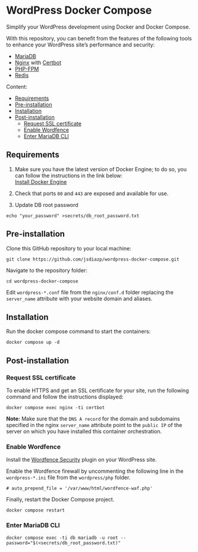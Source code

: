 # WordPress Docker Compose

Simplify your WordPress development using Docker and Docker Compose.

With this repository, you can benefit from the features of the following tools to enhance your WordPress site’s performance and security:

- [MariaDB](https://hub.docker.com/_/mariadb/)
- [Nginx](https://hub.docker.com/_/nginx/) with [Certbot](https://certbot.eff.org/)
- [PHP-FPM](https://www.php.net/manual/en/install.fpm.php)
- [Redis](https://hub.docker.com/_/redis/)

Content:

- [Requirements](#requirements)
- [Pre-installation](#pre-installation)
- [Installation](#installation)
- [Post-installation](#post-installation)
  - [Request SSL certificate](#request-ssl-certificate)
  - [Enable Wordfence](#enable-wordfence)
  - [Enter MariaDB CLI](#enter-mariadb-cli)

## Requirements

1. Make sure you have the latest version of Docker Engine; to do so, you can follow the instructions in the link below:\
[Install Docker Engine](https://docs.docker.com/engine/install/)

2. Check that ports `80` and `443` are exposed and available for use.

3. Update DB root password

```shell
echo "your_password" >secrets/db_root_password.txt
```

## Pre-installation

Clone this GitHub repository to your local machine:

```shell
git clone https://github.com/jsdiazp/wordpress-docker-compose.git
```

Navigate to the repository folder:

```shell
cd wordpress-docker-compose
```

Edit `wordpress-*.conf` file from the `nginx/conf.d` folder replacing the `server_name` attribute with your website domain and aliases.

## Installation

Run the docker compose command to start the containers:

```shell
docker compose up -d
```

## Post-installation

### Request SSL certificate

To enable HTTPS and get an SSL certificate for your site, run the following command and follow the instructions displayed:

 ```shell
docker compose exec nginx -ti certbot
```

**Note:** Make sure that the `DNS A record` for the domain and subdomains specified in the nginx `server_name` attribute point to the `public IP` of the server on which you have installed this container orchestration.

### Enable Wordfence

Install the [Wordfence Security](https://wordpress.org/plugins/wordfence/) plugin on your WordPress site.

Enable the Wordfence firewall by uncommenting the following line in the `wordpress-*.ini` file from the `wordpress/php` folder.

```nginx
# auto_prepend_file = '/var/www/html/wordfence-waf.php'
```

Finally, restart the Docker Compose project.

```shell
docker compose restart
```

### Enter MariaDB CLI

```shell
docker compose exec -ti db mariadb -u root --password="$(<secrets/db_root_password.txt)"
```
